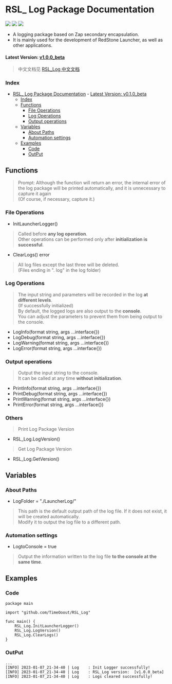 # RSL_ Log Package Documentation

<img src="https://img.shields.io/badge/RedStone Skin-Launcher_Modules-red" /> <img src="https://img.shields.io/badge/MineCraft_Launcher-RedStone_Launcher-brightgreen" /> <img src="https://img.shields.io/badge/RSL_Log-1.0.0_beta-brightgreen" />

>

* A logging package based on Zap secondary encapsulation.
* It is mainly used for the development of RedStone Launcher, as well as other applications.

#### Latest Version: [v1.0.0_beta](#latest-version-100_beta)

> 中文文档见 [RSL_Log 中文文档](README.md)

### Index
- [RSL_ Log Package Documentation](#rsl_-log-package-documentation)
      - [Latest Version: v0.1.0_beta](#latest-version-v010_beta)
    - [Index](#index)
  - [Functions](#functions)
    - [File Operations](#file-operations)
    - [Log Operations](#log-operations)
    - [Output operations](#output-operations)
  - [Variables](#variables)
    - [About Paths](#about-paths)
    - [Automation settings](#automation-settings)
  - [Examples](#examples)
    - [Code](#code)
    - [OutPut](#output)

## Functions

> Prompt: Although the function will return an error, the internal error of the log package will be printed automatically, and it is unnecessary to capture it again \
> (Of course, if necessary, capture it.)


### File Operations
* InitLauncherLogger()
> Called before **any log operation**. \
> Other operations can be performed only after **initialization is successful**.
* ClearLogs() error
> All log files except the last three will be deleted.\
> (Files ending in ". log" in the log folder)
### Log Operations
> The input string and parameters will be recorded in the log **at different levels**.\
> (If successfully initialized)\
> By default, the logged logs are also output to the **console**.\
> You can adjust the parameters to prevent them from being output to the console.
* LogInfo(format string, args ...interface{})
* LogDebug(format string, args ...interface{})
* LogWarning(format string, args ...interface{})
* LogError(format string, args ...interface{})
### Output operations
> Output the input string to the console.\
> It can be called at any time **without initialization**.
* PrintInfo(format string, args ...interface{})
* PrintDebug(format string, args ...interface{})
* PrintWarning(format string, args ...interface{})
* PrintError(format string, args ...interface{})
### Others
> Print Log Package Version
* RSL_Log.LogVersion()
> Get Log Package Version
* RSL_Log.GetVersion()


## Variables
### About Paths
* LogFolder = "./LauncherLog/"
> This path is the default output path of the log file. If it does not exist, it will be created automatically.\
> Modify it to output the log file to a different path.

### Automation settings

* LogtoConsole = true
> Output the information written to the log file **to the console at the same time**.

## Examples
### Code
```
package main

import "github.com/TimeOoout/RSL_Log"

func main() {
	RSL_Log.InitLauncherLogger()
	RSL_Log.LogVersion()
	RSL_Log.ClearLogs()
}

```
### OutPut
```
...
[INFO] 2023-01-07_21-34-40 | Log    : Init Logger successfully!
[INFO] 2023-01-07_21-34-40 | Log    : RSL_Log version:  [v1.0.0_beta]
[INFO] 2023-01-07_21-34-40 | Log    : Logs cleared successfully!   
```
